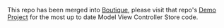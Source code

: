 This repo has been merged into [Boutique](https://github.com/mergesort/Boutique), please visit that repo's [Demo Project](https://github.com/mergesort/Boutique/tree/main/Demo) for the most up to date Model View Controller Store code.
